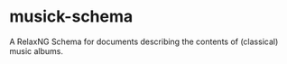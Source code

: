 # musick-schema

A RelaxNG Schema for documents describing the contents of (classical) music albums.
